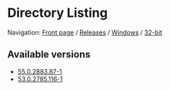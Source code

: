 # Directory Listing

Navigation: [Front page](/) / [Releases](/ungoogled-chromium-binaries/releases/) / [Windows](/ungoogled-chromium-binaries/releases/windows) / [32-bit](/ungoogled-chromium-binaries/releases/windows/32bit)

## Available versions

* [55.0.2883.87-1](/ungoogled-chromium-binaries/releases/windows/32bit/55.0.2883.87-1)
* [53.0.2785.116-1](/ungoogled-chromium-binaries/releases/windows/32bit/53.0.2785.116-1)


